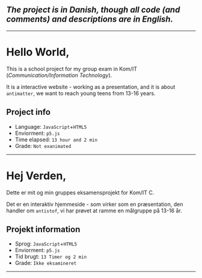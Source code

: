 _The project is in Danish, though all code (and comments) and descriptions are in English._
--
---
Hello World,
==
This is a school project for my group exam in
Kom/IT (*Communication/Information Technology*).

It is a interactive website - working as a presentation, and it is about `antimatter`, we want to reach young teens from 13-16 years.

Project info
--
* Language: `JavaScript`+`HTML5`
* Enviorment: `p5.js`
* Time elapsed: `13 hour and 2 min`
* Grade: `Not exanimated`

--------
Hej Verden,
==
Dette er mit og min gruppes eksamensprojekt for Kom/IT C.

Det er en interaktiv hjemmeside - som virker som en præsentation, den handler om `antistof`, vi har prøvet at ramme en målgruppe på 13-16 år.

Projekt information
--
* Sprog: `JavaScript`+`HTML5`
* Enviorment: `p5.js`
* Tid brugt: `13 Timer og 2 min`
* Grade: `Ikke eksamineret`

---
